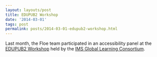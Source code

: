 ```yaml
---
layout: layouts/post
title: EDUPUB2 Workshop
date: '2014-03-01'
tags: post
permalink: posts/2014-03-01-edupub2-workshop.html
---
```

<p>Last month, the Floe team participated in an accessibility panel at the
                    <a href="http://imsglobal.org/edupub/agenda.html">EDUPUB2 Workshop</a> held by the <a href="http://www.imsglobal.org/">IMS Global Learning Consortium</a>.
                </p>
            
